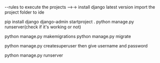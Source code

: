 
--rules to execute the projects
-->->
install django latest version
import the project folder to ide

pip install django
django-admin startproject <any name> .
python manage.py runserver(check if it's working or not)


python manage.py makemigrations
python manage.py migrate  

 python manage.py createsuperuser
then give username and password


python manage.py runserver
